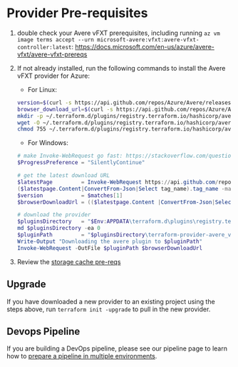 # Provider Pre-requisites

1. double check your Avere vFXT prerequisites, including running `az vm image terms accept --urn microsoft-avere:vfxt:avere-vfxt-controller:latest`: https://docs.microsoft.com/en-us/azure/avere-vfxt/avere-vfxt-prereqs

2. If not already installed, run the following commands to install the Avere vFXT provider for Azure:
    * For Linux: 
    ```bash
    version=$(curl -s https://api.github.com/repos/Azure/Avere/releases/latest | jq -r .tag_name | sed -e 's/[^0-9]*\([0-9].*\)$/\1/')
    browser_download_url=$(curl -s https://api.github.com/repos/Azure/Avere/releases/latest | jq -r .assets[].browser_download_url | grep -e "terraform-provider-avere$")
    mkdir -p ~/.terraform.d/plugins/registry.terraform.io/hashicorp/avere/$version/linux_amd64
    wget -O ~/.terraform.d/plugins/registry.terraform.io/hashicorp/avere/$version/linux_amd64/terraform-provider-avere_v$version $browser_download_url
    chmod 755 ~/.terraform.d/plugins/registry.terraform.io/hashicorp/avere/$version/linux_amd64/terraform-provider-avere_v$version
    ```

    * For Windows:
    ```Powershell
    # make Invoke-WebRequest go fast: https://stackoverflow.com/questions/14202054/why-is-this-powershell-code-invoke-webrequest-getelementsbytagname-so-incred
    $ProgressPreference = "SilentlyContinue"
    
    # get the latest download URL
    $latestPage         = Invoke-WebRequest https://api.github.com/repos/Azure/Avere/releases/latest
    ($latestpage.Content|ConvertFrom-Json|Select tag_name).tag_name -match '[^0-9]*([0-9\.].*)$'
    $version            = $matches[1]
    $browserDownloadUrl = (($latestpage.Content |ConvertFrom-Json|Select assets).assets |where-object {$_.browser_download_url -match ".exe"}).browser_download_url
    
    # download the provider
    $pluginsDirectory   = "$Env:APPDATA\terraform.d\plugins\registry.terraform.io\hashicorp\avere\$version\windows_amd64"
    md $pluginsDirectory -ea 0
    $pluginPath         = "$pluginsDirectory\terraform-provider-avere_v$version.exe"
    Write-Output "Downloading the avere plugin to $pluginPath"
    Invoke-WebRequest -OutFile $pluginPath $browserDownloadUrl
    ```
    

3. Review the [storage cache pre-reqs](../../examples/storagecache-rendering#pre-requisites)

## Upgrade

If you have downloaded a new provider to an existing project using the steps above, run `terraform init -upgrade` to pull in the new provider.

## Devops Pipeline

If you are building a DevOps pipeline, please see our pipeline page to learn how to [prepare a pipeline in multiple environments](../../examples/vfxt/pipeline).
